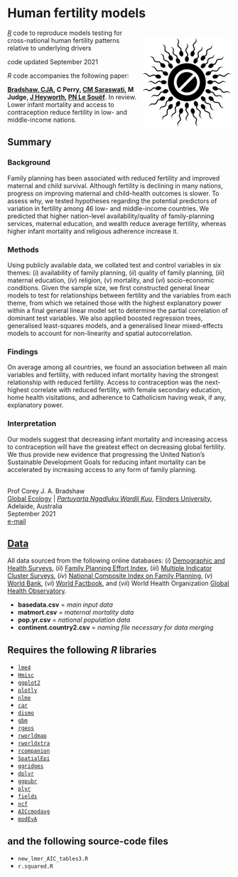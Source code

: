 # Human fertility models

<img align="right" src="contraception.png" alt="contraception" width="200" style="margin-top: 20px">

<a href="https://cran.r-project.org"><em>R</em></a> code to reproduce models testing for cross-national human fertility patterns relative to underlying drivers

code updated September 2021

<em>R</em> code accompanies the following paper:

<strong><a href="https://globalecologyflinders.com/people/#DIRECTOR">Bradshaw, CJA</a>, C Perry, <a href="https://www.linkedin.com/in/chitra-maharani-saraswati-6bab3510b?originalSubdomain=au">CM Saraswati</a>, M Judge, <a href="https://research-repository.uwa.edu.au/en/persons/jane-heyworth">J Heyworth</a>, <a href="https://research-repository.uwa.edu.au/en/persons/peter-le-souef">PN Le Souëf</a></strong>. In review. Lower infant mortality and access to contraception reduce fertility in low- and middle-income nations.

## Summary
### Background
Family planning has been associated with reduced fertility and improved maternal and child survival. Although fertility is declining in many nations, progress on improving maternal and child-health outcomes is slower. To assess why, we tested hypotheses regarding the potential predictors of variation in fertility among 46 low- and middle-income countries. We predicted that higher nation-level availability/quality of family-planning services, maternal education, and wealth reduce average fertility, whereas higher infant mortality and religious adherence increase it.
### Methods
Using publicly available data, we collated test and control variables in six themes: (<em>i</em>) availability of family planning, (<em>ii</em>) quality of family planning, (<em>iii</em>) maternal education, (<em>iv</em>) religion, (<em>v</em>) mortality, and (<em>vi</em>) socio-economic conditions. Given the sample size, we first constructed general linear models to test for relationships between fertility and the variables from each theme, from which we retained those with the highest explanatory power within a final general linear model set to determine the partial correlation of dominant test variables. We also applied boosted regression trees, generalised least-squares models, and a generalised linear mixed-effects models to account for non-linearity and spatial autocorrelation.
### Findings
On average among all countries, we found an association between all main variables and fertility, with reduced infant mortality having the strongest relationship with reduced fertility. Access to contraception was the next-highest correlate with reduced fertility, with female secondary education, home health visitations, and adherence to Catholicism having weak, if any, explanatory power.
### Interpretation
Our models suggest that decreasing infant mortality and increasing access to contraception will have the greatest effect on decreasing global fertility. We thus provide new evidence that progressing the United Nation’s Sustainable Development Goals for reducing infant mortality can be accelerated by increasing access to any form of family planning.

<br>
Prof Corey J. A. Bradshaw <br>
<a href="http://globalecologyflinders.com" target="_blank">Global Ecology</a> | <em><a href="https://globalecologyflinders.com/partuyarta-ngadluku-wardli-kuu/" target="_blank">Partuyarta Ngadluku Wardli Kuu</a></em>, <a href="http://flinders.edu.au" target="_blank">Flinders University</a>, Adelaide, Australia <br>
September 2021 <br>
<a href=mailto:corey.bradshaw@flinders.edu.au>e-mail</a> <br>

## <a href="https://github.com/cjabradshaw/humanfertility/tree/main/data">Data</a>
All data sourced from the following online databases: (<em>i</em>) <a href="http://dhsprogram.com">Demographic and Health Surveys</a>, (<em>ii</em>) <a href="http://track20.org/pages/data_analysis/policy/FPE.php">Family Planning Effort Index</a>, (<em>iii</em>) <a href="http://mics.unicef.org">Multiple Indicator Cluster Surveys</a>, (<em>iv</em>) <a href="http://track20.org/pages/data_analysis/policy/NCIFP.php">National Composite Index on Family Planning</a>, (<em>v</em>) <a href="http://data.worldbank.org">World Bank</a>, (<em>vi</em>) <a href="http://cia.gov/the-world-factbook">World Factbook</a>, and (<em>vii</em>) World Health Organization <a href="http://who.int/data/gho">Global Health Observatory</a>.
- <strong>basedata.csv</strong> = <em>main input data</em>
- <strong>matmort.csv</strong> = <em>maternal mortality data</em>
- <strong>pop.yr.csv</strong> = <em>national population data</em>
- <strong>continent.country2.csv</strong> = <em>naming file necessary for data merging</em>

## Requires the following <em>R</em> libraries
- <code><a href="https://cran.r-project.org/web/packages/lme4/index.html">lme4</a></code>
- <code><a href="https://cran.r-project.org/web/packages/Hmisc/index.html">Hmisc</a></code>
- <code><a href="https://ggplot2.tidyverse.org/">ggplot2</a></code>
- <code><a href="https://plotly.com/r/">plotly</a></code>
- <code><a href="https://cran.r-project.org/web/packages/nlme/index.html">nlme</a></code>
- <code><a href="https://cran.r-project.org/web/packages/car/index.html">car</a></code>
- <code><a href="https://cran.r-project.org/web/packages/dismo/index.html">dismo</a></code>
- <code><a href="https://cran.r-project.org/web/packages/gbm/index.html">gbm</a></code>
- <code><a href="https://cran.r-project.org/web/packages/rgeos/index.html">rgeos</a></code>
- <code><a href="https://cran.r-project.org/web/packages/rworldmap/index.html">rworldmap</a></code>
- <code><a href="https://cran.r-project.org/web/packages/rworldxtra/index.html">rworldxtra</a></code>
- <code><a href="https://cran.r-project.org/web/packages/rcompanion/index.html">rcompanion</a></code>
- <code><a href="https://cran.r-project.org/web/packages/SpatialEpi/index.html">SpatialEpi</a></code>
- <code><a href="https://cran.r-project.org/web/packages/ggridges/vignettes/introduction.html">ggridges</a></code>
- <code><a href="https://cran.r-project.org/web/packages/dplyr/vignettes/dplyr.html">dplyr</a></code>
- <code><a href="https://cran.r-project.org/web/packages/ggpubr/index.html">ggpubr</a></code>
- <code><a href="https://cran.r-project.org/web/packages/plyr/index.html">plyr</a></code>
- <code><a href="https://cran.r-project.org/web/packages/fields/index.html">fields</a></code>
- <code><a href="https://cran.r-project.org/web/packages/ncf/index.html">ncf</a></code>
- <code><a href="https://cran.r-project.org/web/packages/AICcmodavg/index.html">AICcmodavg</a></code>
- <code><a href="https://cran.r-project.org/web/packages/modEvA/index.html">modEvA</a></code>

## and the following source-code files
- <code>new_lmer_AIC_tables3.R</code>
- <code>r.squared.R</code>

